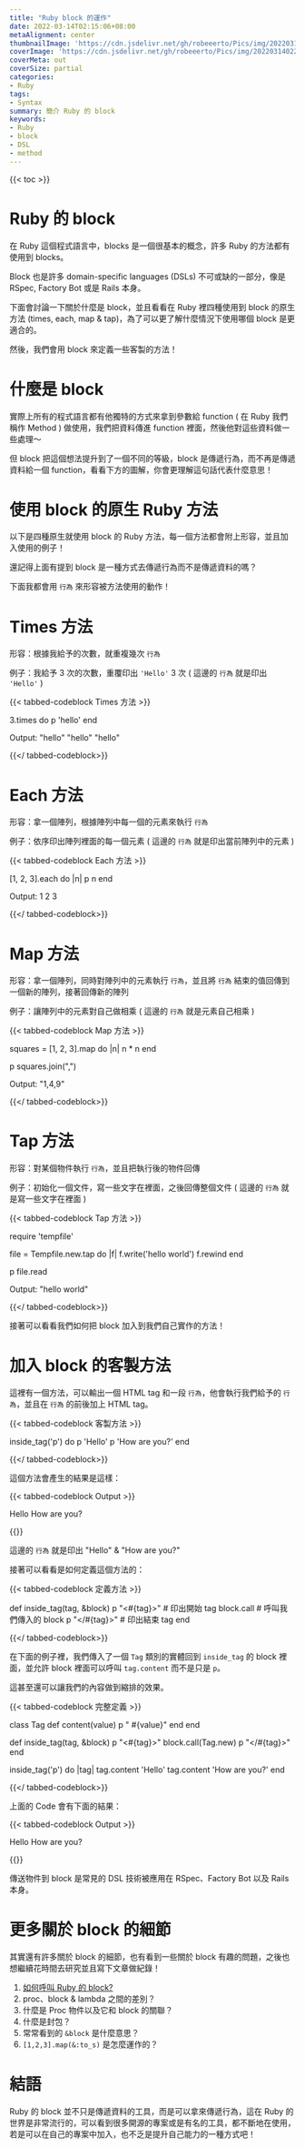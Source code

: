 ```yaml
---
title: "Ruby block 的運作"
date: 2022-03-14T02:15:06+08:00
metaAlignment: center
thumbnailImage: 'https://cdn.jsdelivr.net/gh/robeeerto/Pics/img/202203140228710.png'
coverImage: 'https://cdn.jsdelivr.net/gh/robeeerto/Pics/img/202203140229027.jpg'
coverMeta: out
coverSize: partial
categories:
- Ruby
tags:
- Syntax
summary: 簡介 Ruby 的 block
keywords:
- Ruby
- block
- DSL
- method
---
```


{{< toc >}}

# Ruby 的 block 

在 Ruby 這個程式語言中，blocks 是一個很基本的概念，許多 Ruby 的方法都有使用到 blocks。

Block 也是許多 domain-specific languages (DSLs) 不可或缺的一部分，像是 RSpec, Factory Bot 或是 Rails 本身。

下面會討論一下關於什麼是 block，並且看看在 Ruby 裡四種使用到 block 的原生方法 (times, each, map & tap)，為了可以更了解什麼情況下使用哪個 block 是更適合的。

然後，我們會用 block 來定義一些客製的方法！

# 什麼是 block

實際上所有的程式語言都有他獨特的方式來拿到參數給 function ( 在 Ruby 我們稱作 Method ) 做使用，我們把資料傳進 function 裡面，然後他對這些資料做一些處理～

但 block 把這個想法提升到了一個不同的等級，block 是傳遞行為，而不再是傳遞資料給一個 function，看看下方的圖解，你會更理解這句話代表什麼意思！

# 使用 block 的原生 Ruby 方法

以下是四種原生就使用 block 的 Ruby 方法，每一個方法都會附上形容，並且加入使用的例子！

還記得上面有提到 block 是一種方式去傳遞行為而不是傳遞資料的嗎？

下面我都會用 `行為` 來形容被方法使用的動作！

# Times 方法

形容：根據我給予的次數，就重複幾次 `行為`

例子：我給予 3 次的次數，重覆印出 `'Hello'` 3 次 ( 這邊的 `行為` 就是印出 `'Hello'` )

{{< tabbed-codeblock Times 方法 >}}
<!-- tab ruby -->
3.times do
  p 'hello'
end

Output:
"hello"
"hello"
"hello"
<!-- endtab -->
{{</ tabbed-codeblock>}}

# Each 方法

形容：拿一個陣列，根據陣列中每一個的元素來執行 `行為`

例子：依序印出陣列裡面的每一個元素 ( 這邊的 `行為` 就是印出當前陣列中的元素 )

{{< tabbed-codeblock Each 方法 >}}
<!-- tab ruby -->
[1, 2, 3].each do |n|
  p n
end

Output:
1
2
3
<!-- endtab -->
{{</ tabbed-codeblock>}}

# Map 方法

形容：拿一個陣列，同時對陣列中的元素執行 `行為`，並且將 `行為` 結束的值回傳到一個新的陣列，接著回傳新的陣列

例子：讓陣列中的元素對自己做相乘 ( 這邊的 `行為` 就是元素自己相乘 )

{{< tabbed-codeblock Map 方法 >}}
<!-- tab ruby -->
squares = [1, 2, 3].map do |n|
  n * n
end

p squares.join(",")

Output:
"1,4,9"
<!-- endtab -->
{{</ tabbed-codeblock>}}


# Tap 方法

形容：對某個物件執行 `行為`，並且把執行後的物件回傳

例子：初始化一個文件，寫一些文字在裡面，之後回傳整個文件 ( 這邊的 `行為` 就是寫一些文字在裡面 )

{{< tabbed-codeblock Tap 方法 >}}
<!-- tab ruby -->
require 'tempfile'

file = Tempfile.new.tap do |f|
  f.write('hello world')
  f.rewind
end

p file.read

Output:
"hello world"
<!-- endtab -->
{{</ tabbed-codeblock>}}

接著可以看看我們如何把 block 加入到我們自己實作的方法！

# 加入 block 的客製方法

這裡有一個方法，可以輸出一個 HTML tag 和一段 `行為`，他會執行我們給予的 `行為`，並且在 `行為` 的前後加上 HTML tag。

{{< tabbed-codeblock 客製方法 >}}
<!-- tab ruby -->
inside_tag('p') do
  p 'Hello'
  p 'How are you?'
end
<!-- endtab -->
{{</ tabbed-codeblock>}}


這個方法會產生的結果是這樣：

{{< tabbed-codeblock Output >}}
<!-- tab ruby -->
<p>
Hello
How are you?
</p>
<!-- endtab -->
{{</ tabbed-codeblock>}}

這邊的 `行為` 就是印出 "Hello" & "How are you?"

接著可以看看是如何定義這個方法的：

{{< tabbed-codeblock 定義方法 >}}
<!-- tab ruby -->
def inside_tag(tag, &block)
  p "<#{tag}>"  # 印出開始 tag
  block.call    # 呼叫我們傳入的 block
  p "</#{tag}>" # 印出結束 tag
end
<!-- endtab -->
{{</ tabbed-codeblock>}}

在下面的例子裡，我們傳入了一個 `Tag` 類別的實體回到 `inside_tag` 的 block 裡面，並允許 block 裡面可以呼叫 `tag.content` 而不是只是 `p`。

這甚至還可以讓我們的內容做到縮排的效果。

{{< tabbed-codeblock 完整定義 >}}
<!-- tab ruby -->
class Tag
  def content(value)
    p "  #{value}"
  end
end

def inside_tag(tag, &block)
  p "<#{tag}>"
  block.call(Tag.new)
  p "</#{tag}>"
end

inside_tag('p') do |tag|
  tag.content 'Hello'
  tag.content 'How are you?'
end
<!-- endtab -->
{{</ tabbed-codeblock>}}

上面的 Code 會有下面的結果：

{{< tabbed-codeblock Output >}}
<!-- tab ruby -->
<p>
  Hello
  How are you?
</p>
<!-- endtab -->
{{</ tabbed-codeblock>}}

傳送物件到 block 是常見的 DSL 技術被應用在 RSpec、Factory Bot 以及 Rails 本身。

# 更多關於 block 的細節

其實還有許多關於 block 的細節，也有看到一些關於 block 有趣的問題，之後也想繼續花時間去研究並且寫下文章做紀錄！

1. [如何呼叫 Ruby 的 block?](https://robeeerto.tw/2022/03/如何呼叫-ruby-的-block/)
2. proc、block & lambda 之間的差別？
3. 什麼是 Proc 物件以及它和 block 的關聯？
4. 什麼是封包？
5. 常常看到的 `&block` 是什麼意思？
6. `[1,2,3].map(&:to_s)` 是怎麼運作的？

# 結語

Ruby 的 block 並不只是傳遞資料的工具，而是可以拿來傳遞行為，這在 Ruby 的世界是非常流行的，可以看到很多開源的專案或是有名的工具，都不斷地在使用，若是可以在自己的專案中加入，也不乏是提升自己能力的一種方式吧！





